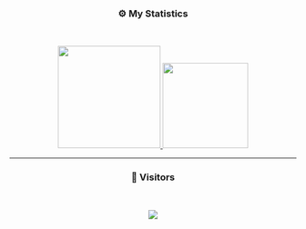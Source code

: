 ### <p align="center">⚙️ My Statistics</p>
<br>
<p align="center">
<a href="https://github.com/Straight12">
  <img height="180em" src="https://github-readme-stats-eight-theta.vercel.app/api?username=Straight&show_icons=true&theme=react&include_all_commits=true&locale="/>
  <img height="150em" src="https://github-readme-stats-eight-theta.vercel.app/api/top-langs/?username=Straight12&layout=compact&langs_count=8&theme=react&locale=il"/>
</a>
  
</p>

-----

### <p align="center">👀 Visitors</p>
<br>
<p align="center">
  <img src="https://profile-counter.glitch.me/Straight12/count.svg" />
</p>

